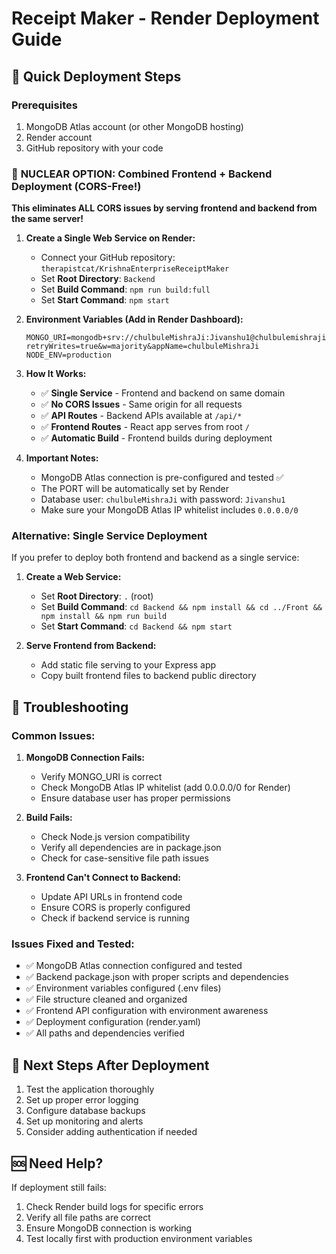 # Receipt Maker - Render Deployment Guide

## 🚀 Quick Deployment Steps

### Prerequisites
1. MongoDB Atlas account (or other MongoDB hosting)
2. Render account
3. GitHub repository with your code

### 🚀 **NUCLEAR OPTION: Combined Frontend + Backend Deployment (CORS-Free!)**

**This eliminates ALL CORS issues by serving frontend and backend from the same server!**

1. **Create a Single Web Service on Render:**
   - Connect your GitHub repository: `therapistcat/KrishnaEnterpriseReceiptMaker`
   - Set **Root Directory**: `Backend`
   - Set **Build Command**: `npm run build:full`
   - Set **Start Command**: `npm start`

2. **Environment Variables (Add in Render Dashboard):**
   ```
   MONGO_URI=mongodb+srv://chulbuleMishraJi:Jivanshu1@chulbulemishraji.8mcwh5g.mongodb.net/receipt_maker?retryWrites=true&w=majority&appName=chulbuleMishraJi
   NODE_ENV=production
   ```

3. **How It Works:**
   - ✅ **Single Service** - Frontend and backend on same domain
   - ✅ **No CORS Issues** - Same origin for all requests
   - ✅ **API Routes** - Backend APIs available at `/api/*`
   - ✅ **Frontend Routes** - React app serves from root `/`
   - ✅ **Automatic Build** - Frontend builds during deployment

4. **Important Notes:**
   - MongoDB Atlas connection is pre-configured and tested ✅
   - The PORT will be automatically set by Render
   - Database user: `chulbuleMishraJi` with password: `Jivanshu1`
   - Make sure your MongoDB Atlas IP whitelist includes `0.0.0.0/0`

### Alternative: Single Service Deployment

If you prefer to deploy both frontend and backend as a single service:

1. **Create a Web Service:**
   - Set **Root Directory**: `.` (root)
   - Set **Build Command**: `cd Backend && npm install && cd ../Front && npm install && npm run build`
   - Set **Start Command**: `cd Backend && npm start`

2. **Serve Frontend from Backend:**
   - Add static file serving to your Express app
   - Copy built frontend files to backend public directory

## 🔧 Troubleshooting

### Common Issues:

1. **MongoDB Connection Fails:**
   - Verify MONGO_URI is correct
   - Check MongoDB Atlas IP whitelist (add 0.0.0.0/0 for Render)
   - Ensure database user has proper permissions

2. **Build Fails:**
   - Check Node.js version compatibility
   - Verify all dependencies are in package.json
   - Check for case-sensitive file path issues

3. **Frontend Can't Connect to Backend:**
   - Update API URLs in frontend code
   - Ensure CORS is properly configured
   - Check if backend service is running

### Issues Fixed and Tested:
- ✅ MongoDB Atlas connection configured and tested
- ✅ Backend package.json with proper scripts and dependencies
- ✅ Environment variables configured (.env files)
- ✅ File structure cleaned and organized
- ✅ Frontend API configuration with environment awareness
- ✅ Deployment configuration (render.yaml)
- ✅ All paths and dependencies verified

## 📝 Next Steps After Deployment

1. Test the application thoroughly
2. Set up proper error logging
3. Configure database backups
4. Set up monitoring and alerts
5. Consider adding authentication if needed

## 🆘 Need Help?

If deployment still fails:
1. Check Render build logs for specific errors
2. Verify all file paths are correct
3. Ensure MongoDB connection is working
4. Test locally first with production environment variables
